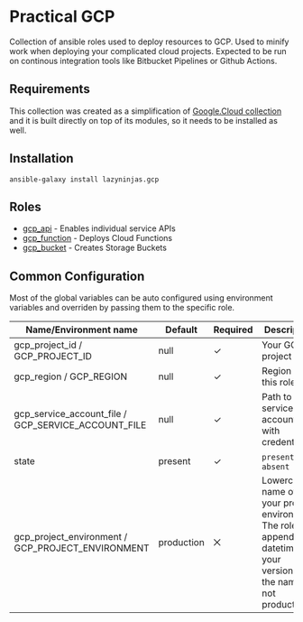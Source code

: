 # Practical GCP

Collection of ansible roles used to deploy resources to GCP. Used to minify work when deploying your complicated cloud projects. Expected to be run on continous integration tools like Bitbucket Pipelines or Github Actions.

## Requirements

This collection was created as a simplification of [Google.Cloud collection](https://docs.ansible.com/ansible/latest/collections/google/cloud/) and it is built directly on top of its modules, so it needs to be installed as well.

## Installation

```shell
ansible-galaxy install lazyninjas.gcp
```

## Roles

* [gcp_api](https://github.com/lazyninjas/ansible-gcp/roles/gcp_api) - Enables individual service APIs
* [gcp_function](https://github.com/lazyninjas/ansible-gcp/roles/gcp_function) - Deploys Cloud Functions
* [gcp_bucket](https://github.com/lazyninjas/ansible-gcp/roles/gcp_bucket) - Creates Storage Buckets

## Common Configuration

Most of the global variables can be auto configured using environment variables and overriden by passing them to the specific role.

| Name/Environment name                               | Default    | Required | Description           |
|-----------------------------------------------------|------------|----------|-----------------------|
| gcp_project_id / GCP_PROJECT_ID                     | null       | ✓        | Your GCP project ID   |
| gcp_region / GCP_REGION                             | null       | ✓        | Region for this role  |
| gcp_service_account_file / GCP_SERVICE_ACCOUNT_FILE | null       | ✓        | Path to the service account file with credentials |
| state                                               | present    | ✓        | `present` or `absent` |
| gcp_project_environment / GCP_PROJECT_ENVIRONMENT   | production | ⨉        | Lowercase name of your project environment. The role will append datetime to your versions if the name is not production | 
